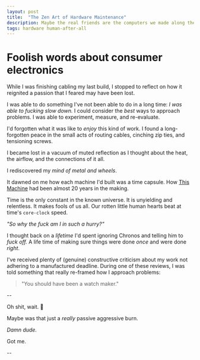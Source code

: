 ```yaml
---
layout: post
title:  "The Zen Art of Hardware Maintenance"
description: Maybe the real friends are the computers we made along the way...?
tags: hardware human-after-all
---
```

# Foolish words about consumer electronics

While I was finishing cabling my last build, I stopped to reflect on how it reignited a passion that I feared may have been lost.

I was able to do something I've not been able to do in a long time: *I was able to fucking slow down.* I could consider the *best* ways to approach problems. I was able to experiment, measure, and re-evaluate.

I'd forgotten what it was like to _enjoy_ this kind of work. I found a long-forgotten peace in the small acts of routing cables, cinching zip ties, and tensioning screws.

I became lost in a vacuum of muted reflection as I thought about the heat, the airflow, and the connections of it all.

I rediscovered my _mind of metal and wheels_.

It dawned on me how each machine I'd built was a time capsule. How [This Machine](/2020/07/23/This-Machine.html) had been almost 20 years in the making.

Time is the only constant in the known universe. It is unyielding and relentless. It makes fools of us all. Our rotten little human hearts beat at time's `core-clock` speed.

_"So why the fuck am I in such a hurry?"_

I thought back on a _lifetime_ I'd spent ignoring Chronos and telling him to _fuck off._ A life time of making sure things were done _once_ and were done _right_.

I've received plenty of (genuine) constructive criticism about my work not adhering to a manufactured deadline. During one of these reviews, I was told something that really re-framed how I approach problems:

> "You should have been a watch maker."

--

Oh shit, wait. 🤔

Maybe was that just a _really_ passive aggressive burn.

_Damn dude._

Got me.

--
